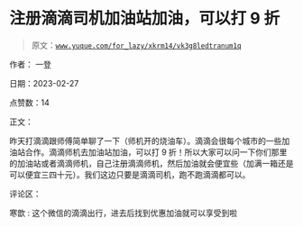 # 注册滴滴司机加油站加油，可以打 9 折

> 原文：[`www.yuque.com/for_lazy/xkrm14/vk3g8ledtranum1q`](https://www.yuque.com/for_lazy/xkrm14/vk3g8ledtranum1q)



作者： 一登 

日期：2023-02-27 

点赞数：14 

正文： 

昨天打滴滴跟师傅简单聊了一下（师机开的烧油车）。滴滴会很每个城市的一些加油站合作。滴滴师机去加油站加油，可以打 9 折！所以大家可以问一下你们那里的加油站或者滴滴师机，自己注册滴滴师机，然后加油就会便宜些（加满一箱还是可以便宜三四十元）。我们这边只要是滴滴司机，跑不跑滴滴都可以。 

评论区： 

寒歆 : 这个微信的滴滴出行，进去后找到优惠加油就可以享受到啦 

